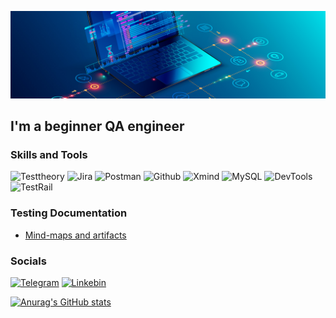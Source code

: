 [![Header](https://github.com/Pandasayok/Pandasayok/blob/main/assets/qa-hero.jpg)](https://rostov.hh.ru/applicant/resumes/view?resume=636c7740ff0b61916b0039ed1f786b63707978)

## I'm a beginner QA engineer

### Skills and Tools
![Testtheory](https://img.shields.io/badge/-TestTheory-090909?style=for-the-badge&logo=Testtheory)
![Jira](https://img.shields.io/badge/Jira-090909?style=for-the-badge&logo=jira&logoColor=136be1)
![Postman](https://img.shields.io/badge/Postman-090909?style=for-the-badge&logo=postman&logoColor=f76935)
![Github](https://img.shields.io/badge/Github-090909?style=for-the-badge&logo=github&logoColor=8cc4d7)
![Xmind](https://img.shields.io/badge/Xmind-090909?style=for-the-badge&logo=Xmind&logoColor=7d5fa6)
![MySQL](https://img.shields.io/badge/MySQL-090909?style=for-the-badge&logo=mysql&logoColor=00618a)
![DevTools](https://img.shields.io/badge/DevTools-090909?style=for-the-badge&logo=googlechrome&logoColor=2674f2)
![TestRail](https://img.shields.io/badge/TestRail-090909?style=for-the-badge&logo=&logoColor=71b556)

### Testing Documentation
- [Mind-maps and artifacts](https://github.com/artichokeee/checklist)

### Socials
[![Telegram](https://img.shields.io/badge/Telegram-090909?style=for-the-badge&logo=telegram&logoColor=31a5db)](https://t.me/pandasayok)
[![Linkebin](https://img.shields.io/badge/Linkedin-090909?style=for-the-badge&logo=linkedin&logoColor=0073b1)](https://linkedin.com/in/dmitriy-tsybenko-190287256/)

[![Anurag's GitHub stats](https://github-readme-stats.vercel.app/api?username=pandasayok&show_icons=true&theme=tokyonight)](https://github.com/anuraghazra/github-readme-stats)